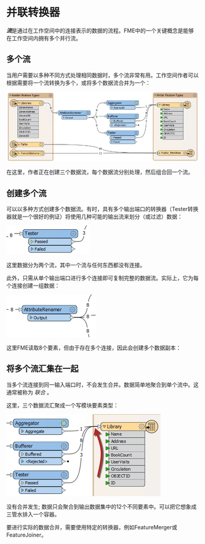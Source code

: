 # 并联转换器

***流***是通过在工作空间中的连接表示的数据的流程。FME中的一个关键概念是能够在工作空间内拥有多个并行流。

## 多个流

当用户需要以多种不同方式处理相同数据时，多个流非常有用。工作空间作者可以根据需要将一个流转换为多个，或将多个数据流合并为一个：

![](./Images/Img2.031.MultipleStreams.png)

在这里，作者正在创建三个数据流，每个数据流分别处理，然后组合回一个流。

## 创建多个流

可以以多种方式创建多个数据流。有时，具有多个输出端口的转换器（Tester转换器就是一个很好的例证）将使用几种可能的输出流来划分（或过滤）数据：

![](./Images/Img2.032.MultiPortSplit.png)

这里数据分为两个流，其中一个流与任何东西都没有连接。

此外，只需从单个输出端口进行多个连接即可复制完整的数据流。实际上，它为每个连接创建一组数据：

![](./Images/Img2.033.DuplicatedStreams.png)

这里FME读取8个要素，但由于存在多个连接，因此会创建多个数据副本：

## 将多个流汇集在一起

当多个流连接到同一输入端口时，不会发生合并。数据简单地聚合到单个流中。这通常被称为 _联合_ 。

这里，三个数据流汇聚成一个写模块要素类型：

![](./Images/Img2.034.UnionOfStreams.png)

没有合并发生; 数据只会聚合到输出数据集中的12个不同要素中。可以把它想象成三管水排入一个容器。

要进行实际的数据合并，需要使用特定的转换器，例如FeatureMerger或FeatureJoiner。


